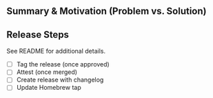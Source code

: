 ## Summary & Motivation (Problem vs. Solution)

## Release Steps
See README for additional details.

- [ ] Tag the release (once approved)
- [ ] Attest (once merged)
- [ ] Create release with changelog
- [ ] Update Homebrew tap
